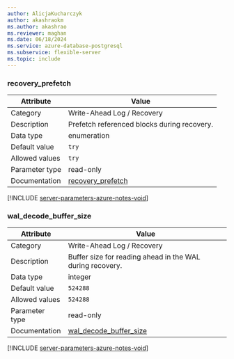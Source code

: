 ```yaml
---
author: AlicjaKucharczyk
author: akashraokm
ms.author: akashrao
ms.reviewer: maghan
ms.date: 06/18/2024
ms.service: azure-database-postgresql
ms.subservice: flexible-server
ms.topic: include
---
```

### recovery_prefetch

| Attribute      | Value                                                      |
|----------------|------------------------------------------------------------|
| Category       | Write-Ahead Log / Recovery |
| Description    | Prefetch referenced blocks during recovery.               |
| Data type      | enumeration |
| Default value  | `try`         |
| Allowed values | `try`          |
| Parameter type | read-only      |
| Documentation  | [recovery_prefetch](https://www.postgresql.org/docs/16/runtime-config-wal.html#GUC-RECOVERY-PREFETCH)           |


[!INCLUDE [server-parameters-azure-notes-void](./server-parameters-azure-notes-void.md)]



### wal_decode_buffer_size

| Attribute      | Value                                                      |
|----------------|------------------------------------------------------------|
| Category       | Write-Ahead Log / Recovery |
| Description    | Buffer size for reading ahead in the WAL during recovery. |
| Data type      | integer     |
| Default value  | `524288`      |
| Allowed values | `524288`       |
| Parameter type | read-only      |
| Documentation  | [wal_decode_buffer_size](https://www.postgresql.org/docs/16/runtime-config-wal.html#GUC-WAL-DECODE-BUFFER-SIZE) |


[!INCLUDE [server-parameters-azure-notes-void](./server-parameters-azure-notes-void.md)]



